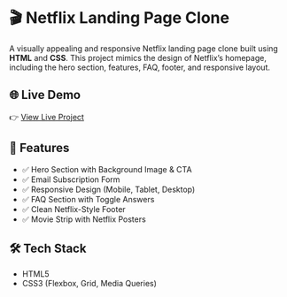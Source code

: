 # 🎬 Netflix Landing Page Clone

A visually appealing and responsive Netflix landing page clone built using **HTML** and **CSS**. This project mimics the design of Netflix’s homepage, including the hero section, features, FAQ, footer, and responsive layout.

## 🌐 Live Demo

👉 [View Live Project](https://sripadh26.github.io/Netflix-LandingPage)

## 🚀 Features

- ✅ Hero Section with Background Image & CTA
- ✅ Email Subscription Form
- ✅ Responsive Design (Mobile, Tablet, Desktop)
- ✅ FAQ Section with Toggle Answers
- ✅ Clean Netflix-Style Footer
- ✅ Movie Strip with Netflix Posters

## 🛠️ Tech Stack

- HTML5
- CSS3 (Flexbox, Grid, Media Queries)


